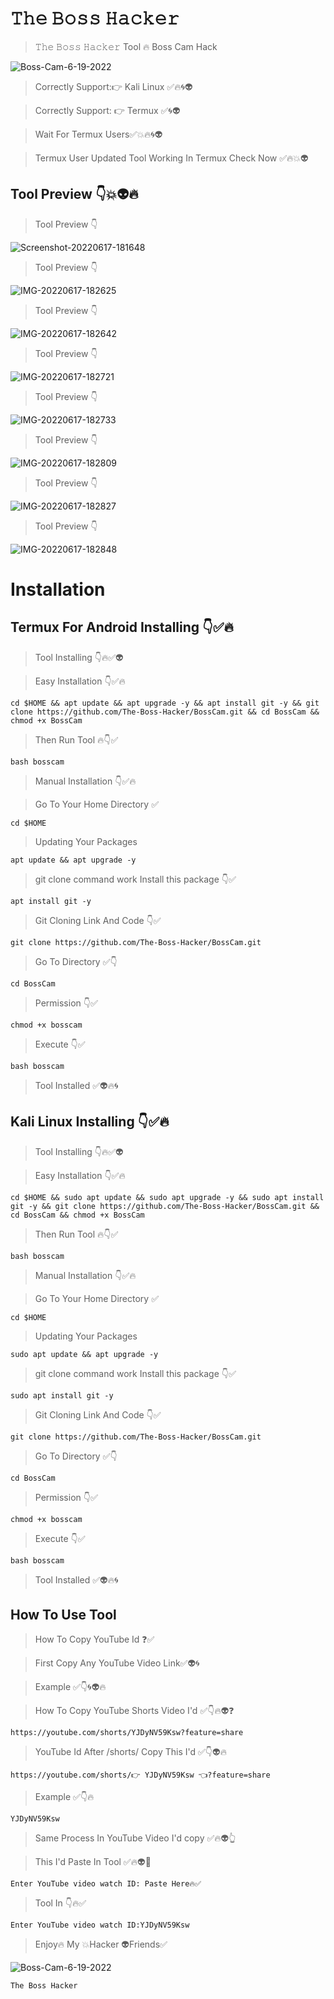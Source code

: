 # 𝚃𝚑𝚎 𝙱𝚘𝚜𝚜 𝙷𝚊𝚌𝚔𝚎𝚛

> 𝚃𝚑𝚎 𝙱𝚘𝚜𝚜 𝙷𝚊𝚌𝚔𝚎𝚛 Tool 🔥 Boss Cam Hack

<img src="https://i.ibb.co/f2JjmWS/Boss-Cam-6-19-2022.png" alt="Boss-Cam-6-19-2022" border="0">

> Correctly Support:👉 Kali Linux ✅🔥🌀👽

> Correctly Support: 👉 Termux ✅🌀👽

> Wait For Termux Users✅💥🔥🌀👽

> Termux User Updated Tool Working In Termux Check Now ✅🔥💥👽

## Tool Preview 👇💥👽🔥

> Tool Preview 👇

<img src="https://i.ibb.co/qmsvJ0W/Screenshot-20220617-181648.jpg" alt="Screenshot-20220617-181648" border="0">

> Tool Preview 👇

<img src="https://i.ibb.co/ygxv3p7/IMG-20220617-182625.jpg" alt="IMG-20220617-182625" border="0">

> Tool Preview 👇

<img src="https://i.ibb.co/QXkNJHT/IMG-20220617-182642.jpg" alt="IMG-20220617-182642" border="0">

> Tool Preview 👇

<img src="https://i.ibb.co/Xy1WvkM/IMG-20220617-182721.jpg" alt="IMG-20220617-182721" border="0">

> Tool Preview 👇

<img src="https://i.ibb.co/6RT6DgM/IMG-20220617-182733.jpg" alt="IMG-20220617-182733" border="0">

> Tool Preview 👇

<img src="https://i.ibb.co/vBTSQ0C/IMG-20220617-182809.jpg" alt="IMG-20220617-182809" border="0">

> Tool Preview 👇

<img src="https://i.ibb.co/2YYWnB2/IMG-20220617-182827.jpg" alt="IMG-20220617-182827" border="0">

> Tool Preview 👇

<img src="https://i.ibb.co/t4qzKSL/IMG-20220617-182848.jpg" alt="IMG-20220617-182848" border="0">


# Installation

## Termux For Android Installing 👇✅🔥

> Tool Installing 👇🔥✅👽

> Easy Installation 👇✅🔥

```
cd $HOME && apt update && apt upgrade -y && apt install git -y && git clone https://github.com/The-Boss-Hacker/BossCam.git && cd BossCam && chmod +x BossCam 
```

> Then Run Tool 🔥👇✅
```
bash bosscam
```
> Manual Installation 👇✅🔥

> Go To Your Home Directory ✅
```
cd $HOME
```
> Updating Your Packages 
```
apt update && apt upgrade -y
```
> git clone command work Install this package 👇✅
```
apt install git -y
```
> Git Cloning Link And Code 👇✅
```
git clone https://github.com/The-Boss-Hacker/BossCam.git
```
> Go To Directory ✅👇
```
cd BossCam
```
> Permission 👇✅
```
chmod +x bosscam
```
> Execute 👇✅
```
bash bosscam
```
> Tool Installed ✅👽🔥🌀


## Kali Linux Installing 👇✅🔥

> Tool Installing 👇🔥✅👽

> Easy Installation 👇✅🔥

```
cd $HOME && sudo apt update && sudo apt upgrade -y && sudo apt install git -y && git clone https://github.com/The-Boss-Hacker/BossCam.git && cd BossCam && chmod +x BossCam 
```

> Then Run Tool 🔥👇✅
```
bash bosscam
```
> Manual Installation 👇✅🔥

> Go To Your Home Directory ✅
```
cd $HOME
```
> Updating Your Packages 
```
sudo apt update && apt upgrade -y
```
> git clone command work Install this package 👇✅
```
sudo apt install git -y
```
> Git Cloning Link And Code 👇✅
```
git clone https://github.com/The-Boss-Hacker/BossCam.git
```
> Go To Directory ✅👇
```
cd BossCam
```
> Permission 👇✅
```
chmod +x bosscam
```
> Execute 👇✅
```
bash bosscam
```
> Tool Installed ✅👽🔥🌀

## How To Use Tool 


> How To Copy YouTube Id ❓✅

>First Copy Any YouTube Video Link✅👽🌀

> Example ✅👇🌀👽🔥

> How To Copy YouTube Shorts Video I'd ✅👇🔥👽❓

```
https://youtube.com/shorts/YJDyNV59Ksw?feature=share
```

> YouTube Id After /shorts/ Copy This I'd ✅👇👽🔥

```
https://youtube.com/shorts/👉 YJDyNV59Ksw 👈?feature=share
```

> Example ✅👇🔥

```
YJDyNV59Ksw
```
> Same Process In YouTube Video I'd copy ✅🔥👽👆

> This I'd Paste In Tool ✅🔥👽💯

```
Enter YouTube video watch ID: Paste Here🔥✅
```

> Tool In 👇🔥✅

```
Enter YouTube video watch ID:YJDyNV59Ksw
```

> Enjoy🔥 My 💥Hacker 👽Friends✅

<img src="https://i.ibb.co/f2JjmWS/Boss-Cam-6-19-2022.png" alt="Boss-Cam-6-19-2022" border="0">

```
𝚃𝚑𝚎 𝙱𝚘𝚜𝚜 𝙷𝚊𝚌𝚔𝚎𝚛
```
